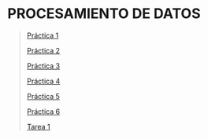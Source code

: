 # PROCESAMIENTO DE DATOS 

> [Práctica 1](https://github.com/erickgt00/PD_MCD/blob/main/pract1_PC.pdf)
> 
> [Práctica 2](https://github.com/erickgt00/PD_MCD/blob/main/Practica_2.ipynb)
> 
> [Práctica 3](https://github.com/erickgt00/PD_MCD/blob/main/Practica3.ipynb)
> 
> [Práctica 4](https://github.com/erickgt00/PD_MCD/blob/main/Practica4.ipynb)
>
> [Práctica 5](https://github.com/erickgt00/PD_MCD/blob/main/Practica5.ipynb)
>
> [Práctica 6]() 
> 
> [Tarea 1](https://github.com/erickgt00/PD_MCD/blob/main/PREDICCI%C3%93N%20DE%20APROBACI%C3%93N%20DE%20CR%C3%89DITO.png)
